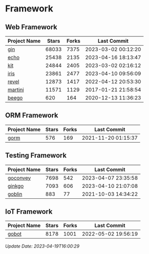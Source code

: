 # Framework

## Web Framework
| Project Name | Stars | Forks | Last Commit |
| ------------ | ----- | ----- | ----------- |
| [gin](https://github.com/gin-gonic/gin) | 68033 | 7375 | 2023-03-02 00:12:20 |
| [echo](https://github.com/labstack/echo) | 25438 | 2135 | 2023-04-16 18:13:47 |
| [kit](https://github.com/go-kit/kit) | 24844 | 2405 | 2023-03-02 02:16:12 |
| [iris](https://github.com/kataras/iris) | 23861 | 2477 | 2023-04-10 09:56:09 |
| [revel](https://github.com/revel/revel) | 12873 | 1417 | 2022-04-12 20:53:30 |
| [martini](https://github.com/go-martini/martini) | 11571 | 1129 | 2017-01-21 21:58:54 |
| [beego](https://github.com/astaxie/beego) | 620 | 164 | 2020-12-13 11:36:23 |

## ORM Framework
| Project Name | Stars | Forks | Last Commit |
| ------------ | ----- | ----- | ----------- |
| [gorm](https://github.com/jinzhu/gorm) | 576 | 169 | 2021-11-20 01:15:37 |

## Testing Framework
| Project Name | Stars | Forks | Last Commit |
| ------------ | ----- | ----- | ----------- |
| [goconvey](https://github.com/smartystreets/goconvey) | 7698 | 542 | 2023-04-07 23:35:58 |
| [ginkgo](https://github.com/onsi/ginkgo) | 7093 | 606 | 2023-04-10 21:07:08 |
| [goblin](https://github.com/franela/goblin) | 883 | 77 | 2021-10-03 14:34:22 |

## IoT Framework
| Project Name | Stars | Forks | Last Commit |
| ------------ | ----- | ----- | ----------- |
| [gobot](https://github.com/hybridgroup/gobot) | 8178 | 1001 | 2022-05-02 19:56:19 |

*Update Date: 2023-04-19T16:00:29*